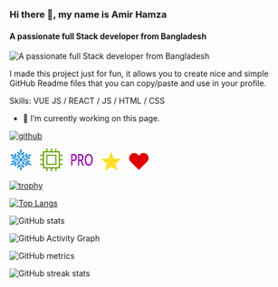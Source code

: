 ### Hi there 👋, my name is Amir Hamza
#### A passionate full Stack developer from Bangladesh
![A passionate full Stack developer from Bangladesh](https://arturssmirnovs.github.io/github-profile-readme-generator/images/banner.png)

I made this project just for fun, it allows you to create nice and simple GitHub Readme files that you can copy/paste and use in your profile.

Skills: VUE JS / REACT / JS / HTML / CSS

- 🔭 I’m currently working on this page. 


[<img src='https://cdn.jsdelivr.net/npm/simple-icons@3.0.1/icons/github.svg' alt='github' height='40'>](https://github.com/AmirHamza73)  

<a href='https://archiveprogram.github.com/'><img src='https://raw.githubusercontent.com/acervenky/animated-github-badges/master/assets/acbadge.gif' width='40' height='40'></a> <a href='https://docs.github.com/en/developers'><img src='https://raw.githubusercontent.com/acervenky/animated-github-badges/master/assets/devbadge.gif' width='40' height='40'></a> <a href='https://github.com/pricing'><img src='https://raw.githubusercontent.com/acervenky/animated-github-badges/master/assets/pro.gif' width='40' height='40'></a> <a href='https://stars.github.com/'><img src='https://raw.githubusercontent.com/acervenky/animated-github-badges/master/assets/starbadge.gif' width='35' height='35'></a> <a href='https://docs.github.com/en/github/supporting-the-open-source-community-with-github-sponsors'><img src='https://raw.githubusercontent.com/acervenky/animated-github-badges/master/assets/sponsorbadge.gif' width='35' height='35'></a> 

[![trophy](https://github-profile-trophy.vercel.app/?username=AmirHamza73)](https://github.com/ryo-ma/github-profile-trophy)

[![Top Langs](https://github-readme-stats.vercel.app/api/top-langs/?username=AmirHamza73)](https://github.com/anuraghazra/github-readme-stats)

![GitHub stats](https://github-readme-stats.vercel.app/api?username=AmirHamza73&show_icons=true&count_private=true)  

![GitHub Activity Graph](https://activity-graph.herokuapp.com/graph?username=AmirHamza73)  

![GitHub metrics](https://metrics.lecoq.io/AmirHamza73)  

![GitHub streak stats](https://streak-stats.demolab.com/?user=AmirHamza73)  
